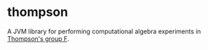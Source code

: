 # thompson

A JVM library for performing computational algebra experiments in [Thompson's group F](http://en.wikipedia.org/wiki/Thompson_groups).
